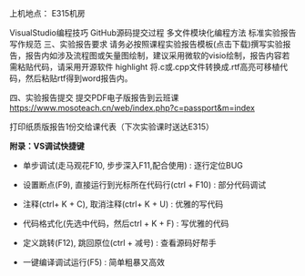 上机地点： E315机房



VisualStudio编程技巧
GitHub源码提交过程
多文件模块化编程方法
标准实验报告写作规范
三、实验报告要求
请务必按照课程实验报告模板(点击下载)撰写实验报告，报告内如涉及流程图或矢量图绘制，建议采用微软的visio绘制，报告内容若需粘贴代码，请采用开源软件 highlight 将.c或.cpp文件转换成.rtf高亮可移植代码，然后粘贴rtf得到word报告内。

四、实验报告提交
提交PDF电子版报告到云班课 https://www.mosoteach.cn/web/index.php?c=passport&m=index

打印纸质版报告1份交给课代表（下次实验课时送达E315）

**附录：VS调试快捷键**
* 单步调试(走马观花F10, 步步深入F11,配合使用)        : 逐行定位BUG

* 设置断点(F9), 直接运行到光标所在代码行(ctrl + F10) : 部分代码调试

* 注释(ctrl+ K + C), 取消注释(ctrl+ K + U)          : 优雅的写代码

* 代码格式化(先选中代码，然后ctrl + K + F)           : 写优雅的代码

* 定义跳转(F12), 跳回原位(ctrl + 减号)               : 查看源码好帮手

* 一键编译调试运行(F5)                               : 简单粗暴又高效                      

